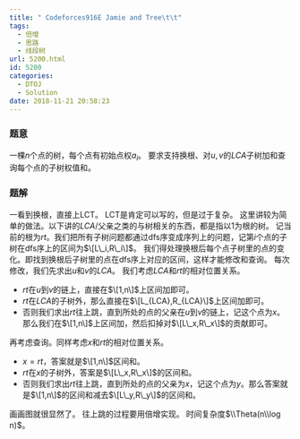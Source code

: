 ```yaml
---
title: " Codeforces916E Jamie and Tree\t\t"
tags:
  - 倍增
  - 思路
  - 线段树
url: 5200.html
id: 5200
categories:
  - DTOJ
  - Solution
date: 2018-11-21 20:58:23
---
```


### 题意

一棵$n$个点的树，每个点有初始点权$a_i$。 要求支持换根、对$u,v$的$LCA$子树加和查询每个点的子树权值和。

### 题解

一看到换根，直接上LCT。 LCT是肯定可以写的，但是过于复杂。 这里讲较为简单的做法。以下讲的$LCA$/父亲之类的与树相关的东西，都是指以$1$为根的树。 记当前的根为$rt$。我们把所有子树问题都通过dfs序变成序列上的问题，记第$i$个点的子树在dfs序上的区间为$\[L\_i,R\_i\]$。 我们得处理换根后每个点子树里的点的变化。即找到换根后子树里的点在dfs序上对应的区间，这样才能修改和查询。 每次修改，我们先求出$u$和$v$的$LCA$。 我们考虑$LCA$和$rt$的相对位置关系。

*   $rt$在$u$到$v$的链上，直接在$\[1,n\]$上区间加即可。
*   $rt$在$LCA$的子树外，那么直接在$\[L_{LCA},R_{LCA}\]$上区间加即可。
*   否则我们求出$rt$往上跳，直到所处的点的父亲在$u$到$v$的链上，记这个点为$x$。那么我们在$\[1,n\]$上区间加，然后扣掉对$\[L\_x,R\_x\]$的贡献即可。

再考虑查询。同样考虑$x$和$rt$的相对位置关系。

*   $x=rt$，答案就是$\[1,n\]$区间和。
*   $rt$在$x$的子树外，答案是$\[L\_x,R\_x\]$的区间和。
*   否则我们求出$rt$往上跳，直到所处的点的父亲为$x$，记这个点为$y$。那么答案就是$\[1,n\]$的区间和减去$\[L\_y,R\_y\]$的区间和。

画画图就很显然了。 往上跳的过程要用倍增实现。 时间复杂度$\\Theta(n\\log n)$。